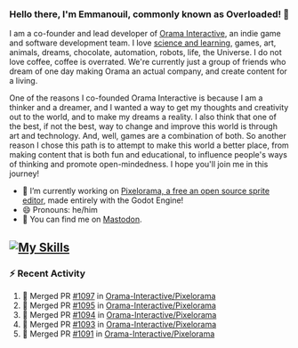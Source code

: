 ### Hello there, I'm Emmanouil, commonly known as Overloaded! 👋
I am a co-founder and lead developer of [Orama Interactive](https://www.oramainteractive.com/), an indie game and software development team. I love [science and learning](https://github.com/OverloadedOrama/KnowledgeBase), games, art, animals, dreams, chocolate, automation, robots, life, the Universe. I do not love coffee, coffee is overrated. We're currently just a group of friends who dream of one day making Orama an actual company, and create content for a living.

One of the reasons I co-founded Orama Interactive is because I am a thinker and a dreamer, and I wanted a way to get my thoughts and creativity out to the world, and to make my dreams a reality. I also think that one of the best, if not the best, way to change and improve this world is through art and technology. And, well, games are a combination of both. So another reason I chose this path is to attempt to make this world a better place, from making content that is both fun and educational, to influence people's ways of thinking and promote open-mindedness. I hope you'll join me in this journey!

- 🔭 I’m currently working on [Pixelorama, a free an open source sprite editor](https://github.com/Orama-Interactive/Pixelorama), made entirely with the Godot Engine!
- 😄 Pronouns: he/him
- 🐘 You can find me on <a rel="me" href="https://mastodon.social/@Overloaded">Mastodon</a>.

[![My Skills](https://skillicons.dev/icons?i=godot,py,cpp,cs,git,linux,html)](https://skillicons.dev)
---

### :zap: Recent Activity

<!--START_SECTION:activity-->
1. 🎉 Merged PR [#1097](https://github.com/Orama-Interactive/Pixelorama/pull/1097) in [Orama-Interactive/Pixelorama](https://github.com/Orama-Interactive/Pixelorama)
2. 🎉 Merged PR [#1095](https://github.com/Orama-Interactive/Pixelorama/pull/1095) in [Orama-Interactive/Pixelorama](https://github.com/Orama-Interactive/Pixelorama)
3. 🎉 Merged PR [#1094](https://github.com/Orama-Interactive/Pixelorama/pull/1094) in [Orama-Interactive/Pixelorama](https://github.com/Orama-Interactive/Pixelorama)
4. 🎉 Merged PR [#1093](https://github.com/Orama-Interactive/Pixelorama/pull/1093) in [Orama-Interactive/Pixelorama](https://github.com/Orama-Interactive/Pixelorama)
5. 🎉 Merged PR [#1091](https://github.com/Orama-Interactive/Pixelorama/pull/1091) in [Orama-Interactive/Pixelorama](https://github.com/Orama-Interactive/Pixelorama)
<!--END_SECTION:activity-->

<!--
**OverloadedOrama/OverloadedOrama** is a ✨ _special_ ✨ repository because its `README.md` (this file) appears on your GitHub profile.

Here are some ideas to get you started:

- 👯 I’m looking to collaborate on ...
- 🤔 I’m looking for help with ...
- 💬 Ask me about ...
- 📫 How to reach me: ...
- ⚡ Fun fact: ...
-->
